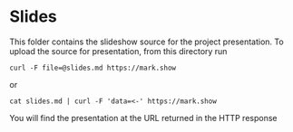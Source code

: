 # Slides
This folder contains the slideshow source for the project presentation. To upload the source for presentation, from this directory run
```
curl -F file=@slides.md https://mark.show
```
or
```
cat slides.md | curl -F 'data=<-' https://mark.show
```
You will find the presentation at the URL returned in the HTTP response

